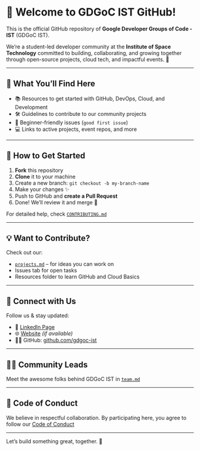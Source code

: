 # 👋 Welcome to GDGoC IST GitHub!

This is the official GitHub repository of **Google Developer Groups of Code - IST** (GDGoC IST).

We’re a student-led developer community at the **Institute of Space Technology** committed to building, collaborating, and growing together through open-source projects, cloud tech, and impactful events. 🚀

---

## 🌟 What You’ll Find Here

- 📚 Resources to get started with GitHub, DevOps, Cloud, and Development
- 🛠️ Guidelines to contribute to our community projects
- 🎯 Beginner-friendly issues (`good first issue`)
- 💻 Links to active projects, event repos, and more

---

## 🚀 How to Get Started

1. **Fork** this repository
2. **Clone** it to your machine
3. Create a new branch: `git checkout -b my-branch-name`
4. Make your changes ✨
5. Push to GitHub and **create a Pull Request**
6. Done! We’ll review it and merge 🙌

For detailed help, check [`CONTRIBUTING.md`](./CONTRIBUTING.md)

---

## 💡 Want to Contribute?

Check out our:
- [`projects.md`](./projects.md) – for ideas you can work on
- Issues tab for open tasks
- Resources folder to learn GitHub and Cloud Basics

---

## 📢 Connect with Us

Follow us & stay updated:
- 🔗 [LinkedIn Page]()
- 🌐 [Website](https://your-gdgoc-site.github.io) *(if available)*
- 🧑‍💻 GitHub: [github.com/gdgoc-ist](https://github.com/gdgoc-ist)

---

## 🧑‍🚀 Community Leads
Meet the awesome folks behind GDGoC IST in [`team.md`](./team.md)

---

## 🤝 Code of Conduct

We believe in respectful collaboration. By participating here, you agree to follow our [Code of Conduct](./CODE_OF_CONDUCT.md)

---

Let’s build something great, together. 💙  

